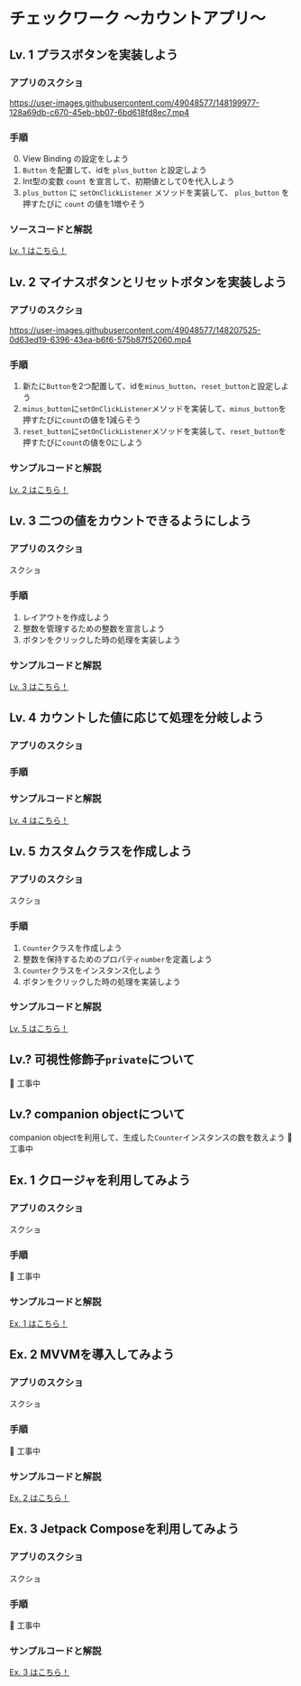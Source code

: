 # チェックワーク 〜カウントアプリ〜

## Lv. 1 プラスボタンを実装しよう

### アプリのスクショ
https://user-images.githubusercontent.com/49048577/148199977-128a69db-c670-45eb-bb07-6bd618fd8ec7.mp4

### 手順
0. View Binding の設定をしよう
1. `Button` を配置して、idを `plus_button` と設定しよう
1. Int型の変数 `count` を宣言して、初期値として0を代入しよう
1. `plus_button` に `setOnClickListener` メソッドを実装して、 `plus_button` を押すたびに `count` の値を1増やそう

### ソースコードと解説
[Lv. 1 はこちら！](https://github.com/Kaito-Dogi/android-school-checkwork-count-plus-button)

## Lv. 2 マイナスボタンとリセットボタンを実装しよう

### アプリのスクショ
https://user-images.githubusercontent.com/49048577/148207525-0d63ed19-6396-43ea-b6f6-575b87f52060.mp4

### 手順
1. 新たに`Button`を2つ配置して、idを`minus_button`、`reset_button`と設定しよう
1. `minus_button`に`setOnClickListener`メソッドを実装して、`minus_button`を押すたびに`count`の値を1減らそう
1. `reset_button`に`setOnClickListener`メソッドを実装して、`reset_button`を押すたびに`count`の値を0にしよう

### サンプルコードと解説
[Lv. 2 はこちら！](https://github.com/Kaito-Dogi/android-school-checkwork-count-minus-reset)

## Lv. 3 二つの値をカウントできるようにしよう

### アプリのスクショ
スクショ

### 手順
1. レイアウトを作成しよう
1. 整数を管理するための整数を宣言しよう
1. ボタンをクリックした時の処理を実装しよう

### サンプルコードと解説
[Lv. 3 はこちら！]()

## Lv. 4 カウントした値に応じて処理を分岐しよう

### アプリのスクショ

### 手順

### サンプルコードと解説
[Lv. 4 はこちら！]()

## Lv. 5 カスタムクラスを作成しよう

### アプリのスクショ
スクショ

### 手順
1. `Counter`クラスを作成しよう
1. 整数を保持するためのプロパティ`number`を定義しよう
1. `Counter`クラスをインスタンス化しよう
1. ボタンをクリックした時の処理を実装しよう

### サンプルコードと解説
[Lv. 5 はこちら！]()

## Lv.? 可視性修飾子`private`について
🚨 工事中

## Lv.? companion objectについて
companion objectを利用して、生成した`Counter`インスタンスの数を数えよう
🚨 工事中

## Ex. 1 クロージャを利用してみよう

### アプリのスクショ
スクショ

### 手順
🚨 工事中

### サンプルコードと解説
[Ex. 1 はこちら！]()

## Ex. 2 MVVMを導入してみよう

### アプリのスクショ
スクショ

### 手順
🚨 工事中

### サンプルコードと解説
[Ex. 2 はこちら！]()

## Ex. 3 Jetpack Composeを利用してみよう

### アプリのスクショ
スクショ

### 手順
🚨 工事中

### サンプルコードと解説
[Ex. 3 はこちら！]()

